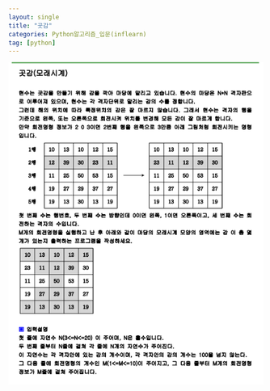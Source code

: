```yaml
---
layout: single
title: "곳감"
categories: Python알고리즘_입문(inflearn)
tag: [python]
---
```


![곳감](../../images/2022-12-13-곶감(모래시계)문제/곳감.png)
